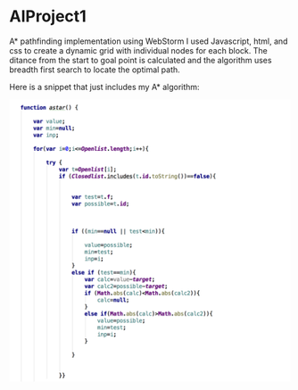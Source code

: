 # AIProject1

A* pathfinding implementation using WebStorm I used Javascript, html, and css to create a dynamic grid with individual nodes for each block. The ditance from the start to goal point is calculated and the algorithm uses breadth first search to locate the optimal path. 

Here is a snippet that just includes my A* algorithm:

![](https://github.com/jm5967a/AIProject1/blob/master/Screen%20Shot%202016-10-24%20at%206.55.06%20PM.png)

